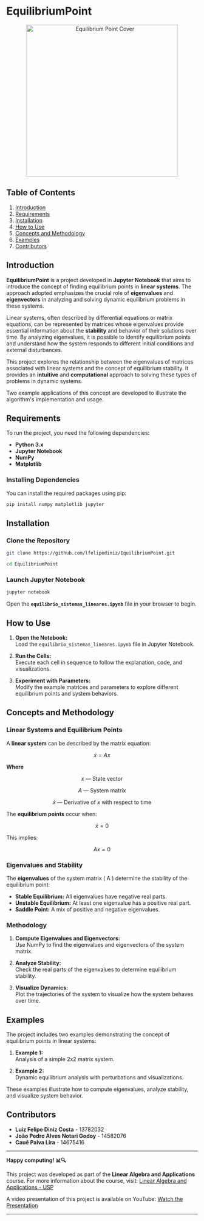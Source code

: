 # EquilibriumPoint 
<p align="center"> <img src="https://assets.papelpop.com/wp-content/uploads/2019/02/Movie-in-the-Park-%E2%80%9CZootopia%E2%80%9D.jpg" alt="Equilibrium Point Cover" width="400"> </p>


## Table of Contents

1. [Introduction](#introduction)  
2. [Requirements](#requirements)  
3. [Installation](#installation)  
4. [How to Use](#how-to-use)  
5. [Concepts and Methodology](#concepts-and-methodology)  
6. [Examples](#examples)  
7. [Contributors](#contributors)  

## Introduction

**EquilibriumPoint** is a project developed in **Jupyter Notebook** that aims to introduce the concept of finding equilibrium points in **linear systems**. The approach adopted emphasizes the crucial role of **eigenvalues** and **eigenvectors** in analyzing and solving dynamic equilibrium problems in these systems.

Linear systems, often described by differential equations or matrix equations, can be represented by matrices whose eigenvalues provide essential information about the **stability** and behavior of their solutions over time. By analyzing eigenvalues, it is possible to identify equilibrium points and understand how the system responds to different initial conditions and external disturbances.

This project explores the relationship between the eigenvalues of matrices associated with linear systems and the concept of equilibrium stability. It provides an **intuitive** and **computational** approach to solving these types of problems in dynamic systems.

Two example applications of this concept are developed to illustrate the algorithm's implementation and usage.

## Requirements

To run the project, you need the following dependencies:

- **Python 3.x**  
- **Jupyter Notebook**  
- **NumPy**  
- **Matplotlib**  

### Installing Dependencies

You can install the required packages using pip:

```bash
pip install numpy matplotlib jupyter
```

## Installation

### Clone the Repository

```bash
git clone https://github.com/lfelipediniz/EquilibriumPoint.git
```

```bash
cd EquilibriumPoint
```

### Launch Jupyter Notebook

```bash
jupyter notebook
```

Open the **`equilibrio_sistemas_lineares.ipynb`** file in your browser to begin.

## How to Use

1. **Open the Notebook:**  
   Load the `equilibrio_sistemas_lineares.ipynb` file in Jupyter Notebook.

2. **Run the Cells:**  
   Execute each cell in sequence to follow the explanation, code, and visualizations.

3. **Experiment with Parameters:**  
   Modify the example matrices and parameters to explore different equilibrium points and system behaviors.

## Concepts and Methodology




### Linear Systems and Equilibrium Points

A **linear system** can be described by the matrix equation:

$$
\dot{x} = Ax
$$

**Where**

$$
x \text{ — State vector}
$$

$$
A \text{ — System matrix}
$$

$$
\dot{x} \text{ — Derivative of } x \text{ with respect to time}
$$


The **equilibrium points** occur when:

$$
\dot{x} = 0
$$

This implies:

$$
Ax = 0
$$

### Eigenvalues and Stability

The **eigenvalues** of the system matrix \( A \) determine the stability of the equilibrium point:

- **Stable Equilibrium:** All eigenvalues have negative real parts.  
- **Unstable Equilibrium:** At least one eigenvalue has a positive real part.  
- **Saddle Point:** A mix of positive and negative eigenvalues.

### Methodology

1. **Compute Eigenvalues and Eigenvectors:**  
   Use NumPy to find the eigenvalues and eigenvectors of the system matrix.

2. **Analyze Stability:**  
   Check the real parts of the eigenvalues to determine equilibrium stability.

3. **Visualize Dynamics:**  
   Plot the trajectories of the system to visualize how the system behaves over time.

## Examples

The project includes two examples demonstrating the concept of equilibrium points in linear systems:

1. **Example 1:**  
   Analysis of a simple 2x2 matrix system.

2. **Example 2:**  
   Dynamic equilibrium analysis with perturbations and visualizations.

These examples illustrate how to compute eigenvalues, analyze stability, and visualize system behavior.

## Contributors

- **Luiz Felipe Diniz Costa** - 13782032  
- **João Pedro Alves Notari Godoy** - 14582076  
- **Cauê Paiva Lira** - 14675416  

---

**Happy computing! 📊🔍**

This project was developed as part of the **Linear Algebra and Applications** course. For more information about the course, visit: [Linear Algebra and Applications - USP](https://uspdigital.usp.br/jupiterweb/obterDisciplina?sgldis=SME0142&codcur=55041&codhab=0)

A video presentation of this project is available on YouTube: [Watch the Presentation](https://www.youtube.com/watch?v=ClzYnKqldqw)

---

